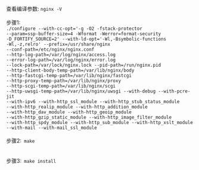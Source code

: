 查看编译参数: <code>nginx -V </code>
<br/>
<br/>
步骤1:<code> 
./configure 
--with-cc-opt='-g -O2 -fstack-protector --param=ssp-buffer-size=4 -Wformat -Werror=format-security -D_FORTIFY_SOURCE=2' --with-ld-opt='-Wl,-Bsymbolic-functions -Wl,-z,relro' 
--prefix=/usr/share/nginx 
--conf-path=/etc/nginx/nginx.conf 
--http-log-path=/var/log/nginx/access.log 
--error-log-path=/var/log/nginx/error.log 
--lock-path=/var/lock/nginx.lock 
--pid-path=/run/nginx.pid 
--http-client-body-temp-path=/var/lib/nginx/body 
--http-fastcgi-temp-path=/var/lib/nginx/fastcgi 
--http-proxy-temp-path=/var/lib/nginx/proxy 
--http-scgi-temp-path=/var/lib/nginx/scgi 
--http-uwsgi-temp-path=/var/lib/nginx/uwsgi 
--with-debug 
--with-pcre-jit 
--with-ipv6 
--with-http_ssl_module 
--with-http_stub_status_module 
--with-http_realip_module 
--with-http_addition_module 
--with-http_dav_module 
--with-http_geoip_module 
--with-http_gzip_static_module 
--with-http_image_filter_module 
--with-http_spdy_module 
--with-http_sub_module 
--with-http_xslt_module 
--with-mail 
--with-mail_ssl_module 
</code>
<br/>
<br/>
步骤2:<code>
make 
</code>
<br/>
<br/>
步骤3:<code>
make install
</code>
